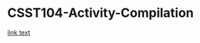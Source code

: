 # CSST104-Activity-Compilation
<a href="https://github.com/sancon-simon/CSST104-Activity-Compilation/tree/main/Activity_Compilation">link text</a>
